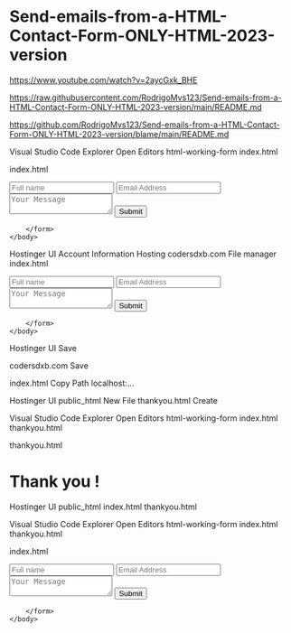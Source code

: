 # Send-emails-from-a-HTML-Contact-Form-ONLY-HTML-2023-version

https://www.youtube.com/watch?v=2aycGxk_BHE 

https://raw.githubusercontent.com/RodrigoMvs123/Send-emails-from-a-HTML-Contact-Form-ONLY-HTML-2023-version/main/README.md

https://github.com/RodrigoMvs123/Send-emails-from-a-HTML-Contact-Form-ONLY-HTML-2023-version/blame/main/README.md

Visual Studio Code
Explorer
Open Editors
html-working-form
index.html

index.html
<!DOCTYPE html>
<html lang="en">
    <head>
        <meta charset="UTF-8">
        <meta name="viewport" content="width=device-width, initial-scale=1.0">
        <title>HTML working form</title>
    </head>
    <body>
        <form 
            target="_blank" 
            action="https://formsubmit.co/rodrigomvsrodrigo@gmail.com" 
            method="POST"
        >
            <input placeholder="Full name" name="name"/>
            <input type="email" placeholder="Email Address" required name="email"/>
            <textarea placeholder="Your Message" name="message"></textarea>
	<input type="hidden" name="_captcha"  value="false"> 
            <input type="submit"/>
            
        </form>
    </body>
</html>

Hostinger UI
Account Information
Hosting
codersdxb.com
File manager
index.html
<!DOCTYPE html>
<html lang="en">
    <head>
        <meta charset="UTF-8">
        <meta name="viewport" content="width=device-width, initial-scale=1.0">
        <title>HTML working form</title>
    </head>
    <body>
        <form 
            target="_blank" 
            action="https://formsubmit.co/rodrigomvsrodrigo@gmail.com" 
            method="POST"
        >
            <input placeholder="Full name" name="name"/>
            <input type="email" placeholder="Email Address" required name="email"/>
            <textarea placeholder="Your Message" name="message"></textarea>
	<input type="hidden" name="_captcha"  value="false"> 
            <input type="submit"/>
            
        </form>
    </body>
</html>

Hostinger UI 
Save

codersdxb.com
<input type="hidden" name="_captcha"  value="false"> 
Save

index.html
Copy Path
localhost:...

Hostinger UI
public_html
New File
thankyou.html
Create

Visual Studio Code
Explorer
Open Editors
html-working-form
index.html
thankyou.html

thankyou.html
<!DOCTYPE html>
<html lang="en">
<head>
    <meta charset="UTF-8">
    <meta name="viewport" content="width=device-width, initial-scale=1.0">
    <title>Thankyou Page</title>
</head>
<body>
    <h1>Thank you !</h1>
</body>
</html>

Hostinger UI
public_html
index.html
thankyou.html

Visual Studio Code
Explorer
Open Editors
html-working-form
index.html
thankyou.html

index.html
<!DOCTYPE html>
<html lang="en">
    <head>
        <meta charset="UTF-8">
        <meta name="viewport" content="width=device-width, initial-scale=1.0">
        <title>HTML working form</title>
    </head>
    <body>
        <form 
            target="_blank" 
            action="https://formsubmit.co/rodrigomvsrodrigo@gmail.com" 
            method="POST"
        >
            <input placeholder="Full name" name="name"/>
            <input type="email" placeholder="Email Address" required name="email"/>
            <textarea placeholder="Your Message" name="message"></textarea>
            <input type="hidden" name="_captcha"  value="false"> 
            <input type="hidden" name="_next"  value="https://codersdxb.co/thanks.html">
            <input type="submit"/>
            
        </form>
    </body>
</html>


